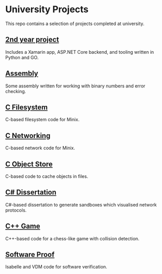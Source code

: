 # University Projects

This repo contains a selection of projects completed at university.

## [2nd year project](2nd%20Year%20Project)
Includes a Xamarin app, ASP.NET Core backend, and tooling written in Python and GO.

## [Assembly](Assembly)
Some assembly written for working with binary numbers and error checking.

## [C Filesystem](C%20Filesystem)
C-based filesystem code for Minix.

## [C Networking](C%20Networking)
C-based network code for Minix.

## [C Object Store](C%20Object%20Store)
C-based code to cache objects in files.

## [C# Dissertation](C#%20Dissertation)
C#-based dissertation to generate sandboxes which visualised network protocols.

## [C++ Game](C++%20Game)
C++-based code for a chess-like game with collision detection.

## [Software Proof](Software%20Proof)
Isabelle and VDM code for software verification.